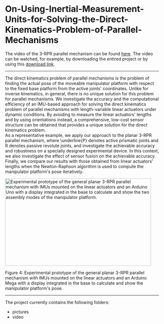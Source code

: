 # On-Using-Inertial-Measurement-Units-for-Solving-the-Direct-Kinematics-Problem-of-Parallel-Mechanisms

The video of the 3-RPR parallel mechanism can be found [here]. The video can be watched, for example, by downloading the entired project or by using this [download link].

[here]:https://github.com/stefanschulz85/On-Using-Inertial-Measurement-Units-for-Solving-the-Direct-Kinematics-Problem-of-Parallel-Mechanisms/blob/master/Video.mp4
[download link]:https://github.com/stefanschulz85/On-Using-Inertial-Measurement-Units-for-Solving-the-Direct-Kinematics-Problem-of-Parallel-Mechanisms/archive/master.zip
______________________________________________________________________________________________________________________

The direct kinematics problem of parallel mechanisms is the problem of finding the actual pose of the moveable manipulator platform with respect to the fixed base platform from the active joints' coordinates.
Unlike for inverse kinematics, in general, there is no unique solution for this problem for parallel mechanisms.
We investigate the accuracy and the computational efficiency of an IMU-based approach for solving the direct kinematics problem of parallel mechanisms with length-variable linear actuators under dynamic conditions. 
By avoiding to measure the linear actuators' lengths and by using orientations instead, a comprehensive, low-cost sensor structure can be obtained that provides a unique solution for the direct kinematics problem.  
As a representative example, we apply our approach to the planar 3-RPR parallel mechanism, where \underline{P} denotes active prismatic joints and R denotes passive revolute joints, and investigate the achievable accuracy and robustness on a specially designed experimental device. In this context, we also investigate the effect of sensor fusion on the achievable accuracy.
Finally, we compare our results with those obtained from linear actuators' lengths when the Newton-Raphson algorithm is used to compute the manipulator platform's pose iteratively.

<img src="https://github.com/stefanschulz85/On-Using-Inertial-Measurement-Units-for-Solving-the-Direct-Kinematics-Problem-of-Parallel-Mechanisms/Prototype.png" width="478" height="286" title="Experimental prototype of the general planar 3-RPR parallel mechanism with IMUs mounted on the linear actuators and an Arduino Uno with a display integrated in the base to calculate and show the two assembly modes of the manipulator platform.">

Figure 4: Experimental prototype of the general planar 3-RPR parallel mechanism with IMUs mounted on the linear actuators and an Arduino Mega with a display integrated in the base to calculate and show the manipulator platform's pose.


______________________________________________________________________________________________________________________

The project currently contains the following folders:
- pictures
- video
